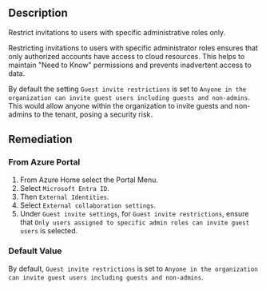 ## Description

Restrict invitations to users with specific administrative roles only.

Restricting invitations to users with specific administrator roles ensures that only authorized accounts have access to cloud resources. This helps to maintain "Need to Know" permissions and prevents inadvertent access to data.

By default the setting `Guest invite restrictions` is set to `Anyone in the organization can invite guest users including guests and non-admins`. This would allow anyone within the organization to invite guests and non-admins to the tenant, posing a security risk.

## Remediation

### From Azure Portal

1. From Azure Home select the Portal Menu.
2. Select `Microsoft Entra ID`.
3. Then `External Identities`.
4. Select `External collaboration settings`.
5. Under `Guest invite settings`, for `Guest invite restrictions`, ensure that `Only users assigned to specific admin roles can invite guest users` is selected.

### Default Value

By default, `Guest invite restrictions` is set to `Anyone in the organization can invite guest users including guests and non-admins`.
